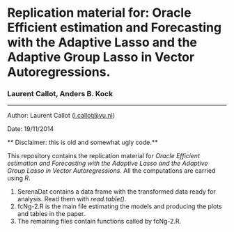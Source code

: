# Replication material for: Oracle Efficient estimation and Forecasting with the Adaptive Lasso and the Adaptive Group Lasso in Vector Autoregressions.
### Laurent Callot, Anders B. Kock

---

Author: Laurent Callot (l.callot@vu.nl)

Date: 19/11/2014

** Disclaimer: this is old and somewhat ugly code.**

This repository contains the replication material for _Oracle Efficient estimation and Forecasting with the Adaptive Lasso and the Adaptive Group Lasso in Vector Autoregressions_. All the computations are carried using *R*.

 1. SerenaDat contains a data frame with the transformed data ready for analysis. Read them with *read.table()*.
 2. fcNg-2.R is the main file estimating the models and producing the plots and tables in the paper.
 3. The remaining files contain functions called by fcNg-2.R.
